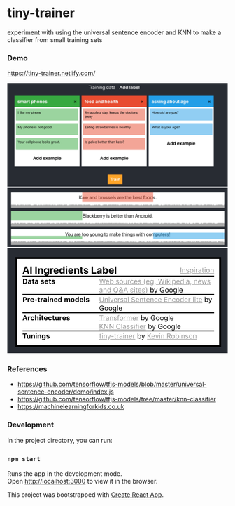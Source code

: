 # tiny-trainer
experiment with using the universal sentence encoder and KNN to make a classifier from small training sets

### Demo
https://tiny-trainer.netlify.com/

![dataset](docs/dataset.png)
![results](docs/results.png)
![ingredients](docs/ingredients.png)

### References
- https://github.com/tensorflow/tfjs-models/blob/master/universal-sentence-encoder/demo/index.js
- https://github.com/tensorflow/tfjs-models/tree/master/knn-classifier
- https://machinelearningforkids.co.uk

### Development
In the project directory, you can run:

### `npm start`

Runs the app in the development mode.<br>
Open [http://localhost:3000](http://localhost:3000) to view it in the browser.

This project was bootstrapped with [Create React App](https://github.com/facebook/create-react-app).
